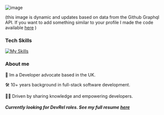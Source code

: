 ![image](https://pbs.twimg.com/profile_banners/1402918520825028611/1679581709/1080x360)

(this image is dynamic and updates based on data from the Github Graphql API. If you want to add something similar to your profile I made the code available [here](https://github.com/james-a-rob/dynamic-github-header) )

### Tech Skills
[![My Skills](https://skillicons.dev/icons?i=js,ts,react,nodejs,py,aws)](https://skillicons.dev)

### About me

🥑 Im a Developer advocate based in the UK. 

🛠️ 10+ years background in full-stack software development. 

👨‍🏫 Driven by sharing knowledge and empowering developers.


##### Currently looking for DevRel roles. See my full resume [here](https://resume.io/r/WBsfyyp9x)

